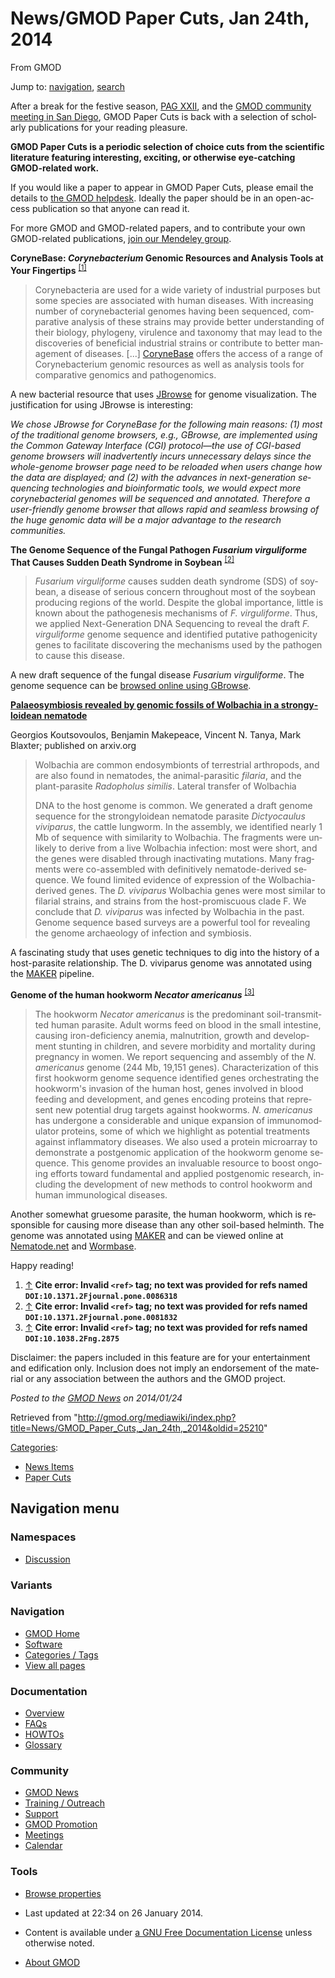 <div id="mw-page-base" class="noprint">

</div>

<div id="mw-head-base" class="noprint">

</div>

<div id="content" class="mw-body" role="main">

<span id="top"></span>

<div id="mw-js-message" style="display:none;">

</div>



# <span dir="auto">News/GMOD Paper Cuts, Jan 24th, 2014</span>

<div id="bodyContent">

<div id="siteSub">

From GMOD

</div>

<div id="contentSub">

</div>

<div id="jump-to-nav" class="mw-jump">

Jump to: [navigation](#mw-navigation), [search](#p-search)

</div>

<div id="mw-content-text" class="mw-content-ltr" lang="en" dir="ltr">

After a break for the festive season,
<a href="../PAG" class="mw-redirect" title="PAG">PAG XXII</a>, and the
[GMOD community meeting in San
Diego](../Jan_2014_GMOD_Meeting "Jan 2014 GMOD Meeting"), GMOD Paper
Cuts is back with a selection of scholarly publications for your reading
pleasure.

  

**GMOD Paper Cuts is a periodic selection of choice cuts from the
scientific literature featuring interesting, exciting, or otherwise
eye-catching GMOD-related work.**

If you would like a paper to appear in GMOD Paper Cuts, please email the
details to
<a href="mailto:help@gmod.org" class="external text" rel="nofollow">the
GMOD helpdesk</a>. Ideally the paper should be in an open-access
publication so that anyone can read it.

For more GMOD and GMOD-related papers, and to contribute your own
GMOD-related publications,
<a href="http://mnd.ly/WwRe8F" class="external text" rel="nofollow">join
our Mendeley group</a>.

  
**CoryneBase: *Corynebacterium* Genomic Resources and Analysis Tools at
Your Fingertips**
<sup>[\[1\]](#cite_note-DOI:10.1371.2Fjournal.pone.0086318-1)</sup>

> Corynebacteria are used for a wide variety of industrial purposes but
> some species are associated with human diseases. With increasing
> number of corynebacterial genomes having been sequenced, comparative
> analysis of these strains may provide better understanding of their
> biology, phylogeny, virulence and taxonomy that may lead to the
> discoveries of beneficial industrial strains or contribute to better
> management of diseases. \[...\]
> <a href="http://corynebacterium.um.edu.my/" class="external text"
> rel="nofollow">CoryneBase</a> offers the access of a range of
> Corynebacterium genomic resources as well as analysis tools for
> comparative genomics and pathogenomics.

A new bacterial resource that uses [JBrowse](../JBrowse.1 "JBrowse") for
genome visualization. The justification for using JBrowse is
interesting:

*We chose JBrowse for CoryneBase for the following main reasons: (1)
most of the traditional genome browsers, e.g., GBrowse, are implemented
using the Common Gateway Interface (CGI) protocol—the use of CGI-based
genome browsers will inadvertently incurs unnecessary delays since the
whole-genome browser page need to be reloaded when users change how the
data are displayed; and (2) with the advances in next-generation
sequencing technologies and bioinformatic tools, we would expect more
corynebacterial genomes will be sequenced and annotated. Therefore a
user-friendly genome browser that allows rapid and seamless browsing of
the huge genomic data will be a major advantage to the research
communities.*

  

**The Genome Sequence of the Fungal Pathogen *Fusarium virguliforme*
That Causes Sudden Death Syndrome in Soybean**
<sup>[\[2\]](#cite_note-DOI:10.1371.2Fjournal.pone.0081832-2)</sup>

> *Fusarium virguliforme* causes sudden death syndrome (SDS) of soybean,
> a disease of serious concern throughout most of the soybean producing
> regions of the world. Despite the global importance, little is known
> about the pathogenesis mechanisms of *F. virguliforme*. Thus, we
> applied Next-Generation DNA Sequencing to reveal the draft *F.
> virguliforme* genome sequence and identified putative pathogenicity
> genes to facilitate discovering the mechanisms used by the pathogen to
> cause this disease.

A new draft sequence of the fungal disease *Fusarium virguliforme*. The
genome sequence can be
<a href="http://fvgbrowse.agron.iastate.edu/" class="external text"
rel="nofollow">browsed online using GBrowse</a>.

  

<a href="http://arxiv.org/abs/1401.2286" class="external text"
rel="nofollow"><strong>Palaeosymbiosis revealed by genomic fossils of
Wolbachia in a strongyloidean nematode</strong></a>

Georgios Koutsovoulos, Benjamin Makepeace, Vincent N. Tanya, Mark
Blaxter; published on arxiv.org

> Wolbachia are common endosymbionts of terrestrial arthropods, and are
> also found in nematodes, the animal-parasitic *filaria*, and the
> plant-parasite *Radopholus similis*. Lateral transfer of Wolbachia
>
> DNA to the host genome is common. We generated a draft genome sequence
> for the strongyloidean nematode parasite *Dictyocaulus viviparus*, the
> cattle lungworm. In the assembly, we identified nearly 1 Mb of
> sequence with similarity to Wolbachia. The fragments were unlikely to
> derive from a live Wolbachia infection: most were short, and the genes
> were disabled through inactivating mutations. Many fragments were
> co-assembled with definitively nematode-derived sequence. We found
> limited evidence of expression of the Wolbachia-derived genes. The *D.
> viviparus* Wolbachia genes were most similar to filarial strains, and
> strains from the host-promiscuous clade F. We conclude that *D.
> viviparus* was infected by Wolbachia in the past. Genome sequence
> based surveys are a powerful tool for revealing the genome archaeology
> of infection and symbiosis.

A fascinating study that uses genetic techniques to dig into the history
of a host-parasite relationship. The D. viviparus genome was annotated
using the [MAKER](../MAKER.1 "MAKER") pipeline.

  
**Genome of the human hookworm *Necator americanus***
<sup>[\[3\]](#cite_note-DOI:10.1038.2Fng.2875-3)</sup>

> The hookworm *Necator americanus* is the predominant soil-transmitted
> human parasite. Adult worms feed on blood in the small intestine,
> causing iron-deficiency anemia, malnutrition, growth and development
> stunting in children, and severe morbidity and mortality during
> pregnancy in women. We report sequencing and assembly of the *N.
> americanus* genome (244 Mb, 19,151 genes). Characterization of this
> first hookworm genome sequence identified genes orchestrating the
> hookworm's invasion of the human host, genes involved in blood feeding
> and development, and genes encoding proteins that represent new
> potential drug targets against hookworms. *N. americanus* has
> undergone a considerable and unique expansion of immunomodulator
> proteins, some of which we highlight as potential treatments against
> inflammatory diseases. We also used a protein microarray to
> demonstrate a postgenomic application of the hookworm genome sequence.
> This genome provides an invaluable resource to boost ongoing efforts
> toward fundamental and applied postgenomic research, including the
> development of new methods to control hookworm and human immunological
> diseases.

Another somewhat gruesome parasite, the human hookworm, which is
responsible for causing more disease than any other soil-based helminth.
The genome was annotated using [MAKER](../MAKER.1 "MAKER") and can be
viewed online at <a href="http://nematode.net" class="external text"
rel="nofollow">Nematode.net</a> and
<a href="http://wormbase.org" class="external text"
rel="nofollow">Wormbase</a>.

  
Happy reading!

  

1.  <span id="cite_note-DOI:10.1371.2Fjournal.pone.0086318"><span class="mw-cite-backlink">[↑](#cite_ref-DOI:10.1371.2Fjournal.pone.0086318_0)</span>
    **Cite error: Invalid `<ref>` tag; no text was provided for refs
    named `DOI:10.1371.2Fjournal.pone.0086318`**</span>
2.  <span id="cite_note-DOI:10.1371.2Fjournal.pone.0081832"><span class="mw-cite-backlink">[↑](#cite_ref-DOI:10.1371.2Fjournal.pone.0081832_0)</span>
    **Cite error: Invalid `<ref>` tag; no text was provided for refs
    named `DOI:10.1371.2Fjournal.pone.0081832`**</span>
3.  <span id="cite_note-DOI:10.1038.2Fng.2875"><span class="mw-cite-backlink">[↑](#cite_ref-DOI:10.1038.2Fng.2875_0)</span>
    **Cite error: Invalid `<ref>` tag; no text was provided for refs
    named `DOI:10.1038.2Fng.2875`**</span>

<div class="smallprint">

Disclaimer: the papers included in this feature are for your
entertainment and edification only. Inclusion does not imply an
endorsement of the material or any association between the authors and
the GMOD project.

</div>

  

<div class="newsfooter">

*Posted to the [GMOD News](../GMOD_News "GMOD News") on 2014/01/24*

</div>

</div>

<div class="printfooter">

Retrieved from
"<http://gmod.org/mediawiki/index.php?title=News/GMOD_Paper_Cuts,_Jan_24th,_2014&oldid=25210>"

</div>

<div id="catlinks" class="catlinks">

<div id="mw-normal-catlinks" class="mw-normal-catlinks">

[Categories](../Special:Categories "Special:Categories"):

- [News Items](../Category:News_Items "Category:News Items")
- [Paper Cuts](../Category:Paper_Cuts "Category:Paper Cuts")

</div>

</div>

<div class="visualClear">

</div>

</div>

</div>

<div id="mw-navigation">

## Navigation menu

<div id="mw-head">



<div id="left-navigation">

<div id="p-namespaces" class="vectorTabs" role="navigation"
aria-labelledby="p-namespaces-label">

### Namespaces


- <span id="ca-talk"><a
  href="http://gmod.org/mediawiki/index.php?title=Talk:News/GMOD_Paper_Cuts,_Jan_24th,_2014&amp;action=edit&amp;redlink=1"
  accesskey="t"
  title="Discussion about the content page [t]">Discussion</a></span>

</div>

<div id="p-variants" class="vectorMenu emptyPortlet" role="navigation"
aria-labelledby="p-variants-label">

### 

### Variants[](#)

<div class="menu">

</div>

</div>

</div>





</div>

</div>

</div>

<div id="mw-panel">

<div id="p-logo" role="banner">

<a href="../Main_Page"
style="background-image: url(../../images/GMOD-cogs.png);"
title="Visit the main page"></a>

</div>

<div id="p-Navigation" class="portal" role="navigation"
aria-labelledby="p-Navigation-label">

### Navigation

<div class="body">

- <span id="n-GMOD-Home">[GMOD Home](../Main_Page)</span>
- <span id="n-Software">[Software](../GMOD_Components)</span>
- <span id="n-Categories-.2F-Tags">[Categories /
  Tags](../Categories)</span>
- <span id="n-View-all-pages">[View all
  pages](../Special:AllPages)</span>

</div>

</div>

<div id="p-Documentation" class="portal" role="navigation"
aria-labelledby="p-Documentation-label">

### Documentation

<div class="body">

- <span id="n-Overview">[Overview](../Overview)</span>
- <span id="n-FAQs">[FAQs](../Category:FAQ)</span>
- <span id="n-HOWTOs">[HOWTOs](../Category:HOWTO)</span>
- <span id="n-Glossary">[Glossary](../Glossary)</span>

</div>

</div>

<div id="p-Community" class="portal" role="navigation"
aria-labelledby="p-Community-label">

### Community

<div class="body">

- <span id="n-GMOD-News">[GMOD News](../GMOD_News)</span>
- <span id="n-Training-.2F-Outreach">[Training /
  Outreach](../Training_and_Outreach)</span>
- <span id="n-Support">[Support](../Support)</span>
- <span id="n-GMOD-Promotion">[GMOD Promotion](../GMOD_Promotion)</span>
- <span id="n-Meetings">[Meetings](../Meetings)</span>
- <span id="n-Calendar">[Calendar](../Calendar)</span>

</div>

</div>

<div id="p-tb" class="portal" role="navigation"
aria-labelledby="p-tb-label">

### Tools

<div class="body">


- <span id="t-smwbrowselink"><a href="../Special%3ABrowse/News-2FGMOD_Paper_Cuts,_Jan_24th,_2014"
  rel="smw-browse">Browse properties</a></span>


</div>

</div>

</div>

</div>

<div id="footer" role="contentinfo">

- <span id="footer-info-lastmod">Last updated at 22:34 on 26 January
  2014.</span>
<!-- - <span id="footer-info-viewcount">14,753 page views.</span> -->
- <span id="footer-info-copyright">Content is available under
  <a href="http://www.gnu.org/licenses/fdl-1.3.html" class="external"
  rel="nofollow">a GNU Free Documentation License</a> unless otherwise
  noted.</span>

<!-- -->

- <span id="footer-places-about">[About
  GMOD](../GMOD:About "GMOD:About")</span>

<!-- -->






</div>
